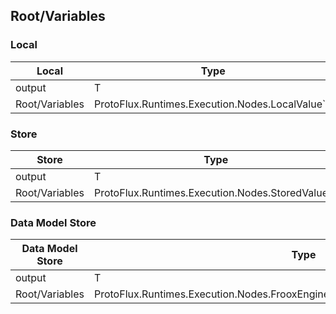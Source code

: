 <!-----------------------------------------------------------------------+
 ! This file has been generated using a script. Do not edit it manually. !
 ! Edit the individual node pages instead.                               !
 +----------------------------------------------------------------------->

## Root/Variables

### Local

<!-- embed:start:ProtoFlux.Runtimes.Execution.Nodes.LocalValue`1 -->
<!-- ProtofluxNode:start -->
| Local          | Type                                            | Label |
| -------------- | ----------------------------------------------- | ----- |
| output         | T                                               | *     |
| Root/Variables | ProtoFlux.Runtimes.Execution.Nodes.LocalValue`1 |       |
<!-- ProtofluxNode:end -->
<!-- embed:end:ProtoFlux.Runtimes.Execution.Nodes.LocalValue`1 -->


### Store

<!-- embed:start:ProtoFlux.Runtimes.Execution.Nodes.StoredValue`1 -->
<!-- ProtofluxNode:start -->
| Store          | Type                                             | Label |
| -------------- | ------------------------------------------------ | ----- |
| output         | T                                                | *     |
| Root/Variables | ProtoFlux.Runtimes.Execution.Nodes.StoredValue`1 |       |
<!-- ProtofluxNode:end -->
<!-- embed:end:ProtoFlux.Runtimes.Execution.Nodes.StoredValue`1 -->


### Data Model Store

<!-- embed:start:ProtoFlux.Runtimes.Execution.Nodes.FrooxEngine.Variables.DataModelValueFieldStore`1 -->
<!-- ProtofluxNode:start -->
| Data Model Store | Type                                                                                | Label |
| ---------------- | ----------------------------------------------------------------------------------- | ----- |
| output           | T                                                                                   | *     |
| Root/Variables   | ProtoFlux.Runtimes.Execution.Nodes.FrooxEngine.Variables.DataModelValueFieldStore`1 |       |
<!-- ProtofluxNode:end -->
<!-- embed:end:ProtoFlux.Runtimes.Execution.Nodes.FrooxEngine.Variables.DataModelValueFieldStore`1 -->


